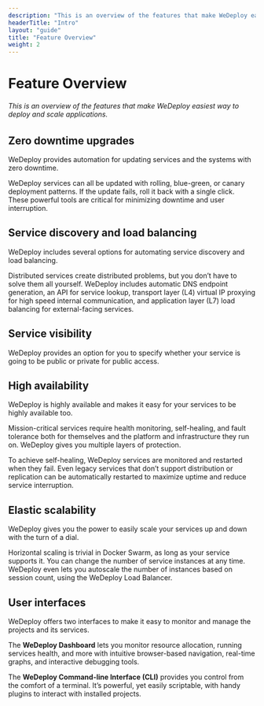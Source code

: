 ```yaml
---
description: "This is an overview of the features that make WeDeploy easiest way to deploy and scale applications."
headerTitle: "Intro"
layout: "guide"
title: "Feature Overview"
weight: 2
---
```


# Feature Overview

###### This is an overview of the features that make WeDeploy easiest way to deploy and scale applications.

<article id="article_1">

## Zero downtime upgrades

WeDeploy provides automation for updating services and the systems with zero downtime.

WeDeploy services can all be updated with rolling, blue-green, or canary deployment patterns. If the update fails, roll it back with a single click. These powerful tools are critical for minimizing downtime and user interruption.

</article>

<article id="article_2">

## Service discovery and load balancing

WeDeploy includes several options for automating service discovery and load balancing.

Distributed services create distributed problems, but you don’t have to solve them all yourself. WeDeploy includes automatic DNS endpoint generation, an API for service lookup, transport layer (L4) virtual IP proxying for high speed internal communication, and application layer (L7) load balancing for external-facing services.

</article>

<article id="article_3">

## Service visibility

WeDeploy provides an option for you to specify whether your service is going to be public or private for public access.

</article>

<article id="article_4">

## High availability

WeDeploy is highly available and makes it easy for your services to be highly available too.

Mission-critical services require health monitoring, self-healing, and fault tolerance both for themselves and the platform and infrastructure they run on. WeDeploy gives you multiple layers of protection.

To achieve self-healing, WeDeploy services are monitored and restarted when they fail. Even legacy services that don’t support distribution or replication can be automatically restarted to maximize uptime and reduce service interruption.

</article>

<article id="article_5">

## Elastic scalability

WeDeploy gives you the power to easily scale your services up and down with the turn of a dial.

Horizontal scaling is trivial in Docker Swarm, as long as your service supports it. You can change the number of service instances at any time. WeDeploy even lets you autoscale the number of instances based on session count, using the WeDeploy Load Balancer.

</article>

<article id="article_6">

## User interfaces

WeDeploy offers two interfaces to make it easy to monitor and manage the projects and its services.

The **WeDeploy Dashboard** lets you monitor resource allocation, running services health, and more with intuitive browser-based navigation, real-time graphs, and interactive debugging tools.

The **WeDeploy Command-line Interface (CLI)** provides you control from the comfort of a terminal. It’s powerful, yet easily scriptable, with handy plugins to interact with installed projects.

</article>
